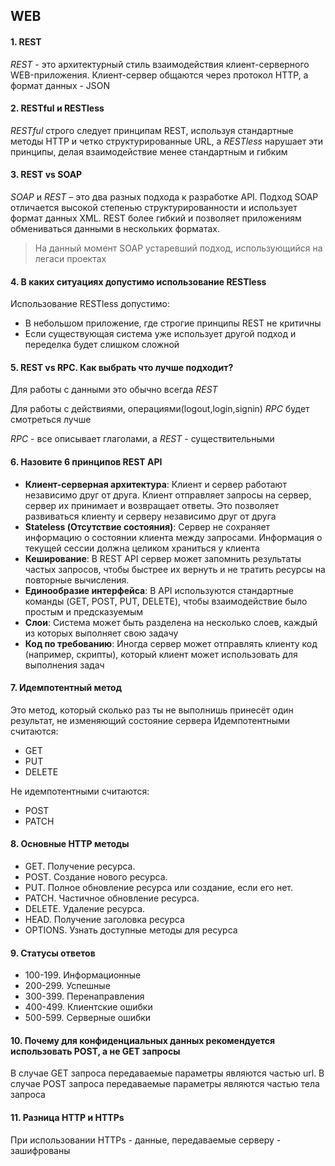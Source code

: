 ## WEB

#### 1. REST
*REST* - это архитектурный стиль взаимодействия клиент-серверного WEB-приложения. Клиент-сервер общаются через протокол HTTP, а формат данных - JSON

#### 2. RESTful и RESTless
*RESTful* строго следует принципам REST, используя стандартные методы HTTP и четко структурированные URL, а *RESTless* нарушает эти принципы, делая взаимодействие менее стандартным и гибким

#### 3. REST vs SOAP
*SOAP* и *REST* – это два разных подхода к разработке API. Подход SOAP отличается высокой степенью структурированности и использует формат данных XML. REST более гибкий и позволяет приложениям обмениваться данными в нескольких форматах.

> На данный момент SOAP устаревший подход, использующийся на легаси проектах

#### 4. В каких ситуациях допустимо использование RESTless
Использование RESTless допустимо:
- В небольшом приложение, где строгие принципы REST не критичны
- Если существующая система уже использует другой подход и переделка будет слишком сложной

#### 5. REST vs RPC. Как выбрать что лучше подходит?
Для работы с данными это обычно всегда *REST*

Для работы с действиями, операциями(logout,login,signin) *RPC* будет смотреться лучше

*RPC* - все описывает глаголами, а *REST* - существительными

#### 6. Назовите 6 принципов REST API
- **Клиент-серверная архитектура**: Клиент и сервер работают независимо друг от друга. Клиент отправляет запросы на сервер, сервер их принимает и возвращает ответы. Это позволяет развиваться клиенту и серверу независимо друг от друга
- **Stateless (Отсутствие состояния)**: Сервер не сохраняет информацию о состоянии клиента между запросами. Информация о текущей сессии должна целиком храниться у клиента
- **Кеширование**: В REST API сервер может запомнить результаты частых запросов, чтобы быстрее их вернуть и не тратить ресурсы на повторные вычисления.
- **Единообразие интерфейса**: В API используются стандартные команды (GET, POST, PUT, DELETE), чтобы взаимодействие было простым и предсказуемым
- **Слои**: Система может быть разделена на несколько слоев, каждый из которых выполняет свою задачу
- **Код по требованию**: Иногда сервер может отправлять клиенту код (например, скрипты), который клиент может использовать для выполнения задач

#### 7. Идемпотентный метод
Это метод, который сколько раз ты не выполнишь принесёт один результат, не изменяющий состояние сервера
Идемпотентными считаются:

- GET
- PUT
- DELETE

Не идемпотентными считаются:

- POST
- PATCH

#### 8. Основные HTTP методы
- GET. Получение ресурса.
- POST. Создание нового ресурса.
- PUT. Полное обновление ресурса или создание, если его нет.
- PATCH. Частичное обновление ресурса.
- DELETE. Удаление ресурса.
- HEAD. Получение заголовка ресурса
- OPTIONS. Узнать доступные методы для ресурса

#### 9. Статусы ответов
- 100-199. Информационные
- 200-299. Успешные
- 300-399. Перенаправления
- 400-499. Клиентские ошибки
- 500-599. Серверные ошибки

#### 10. Почему для конфиденциальных данных рекомендуется использовать POST, а не GET запросы
В случае GET запроса передаваемые параметры являются частью url. В случае POST запроса передаваемые параметры являются частью тела запроса

#### 11. Разница HTTP и HTTPs
При использовании HTTPs - данные, передаваемые серверу - зашифрованы